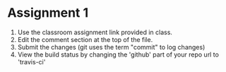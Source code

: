# Assignment 1

1. Use the classroom assignment link provided in class.
2. Edit the comment section at the top of the file.
3. Submit the changes (git uses the term "commit" to log changes)
4. View the build status by changing the 'github' part of your repo url to 'travis-ci'
